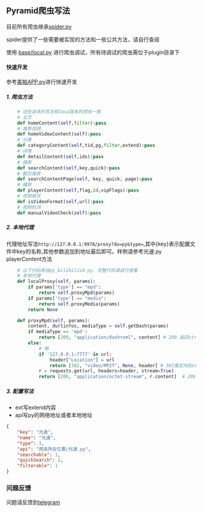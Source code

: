
## Pyramid爬虫写法

目前所有爬虫继承[spider.py](https://github.com/JJBJJ/PyramidStore/blob/main/base/spider.py)

spider提供了一些需要被实现的方法和一些公共方法，请自行查阅

使用 [base/local.py](https://github.com/JJBJJ/PyramidStore/blob/main/base/local.py) 进行爬虫调试，所有待调试的爬虫需位于plugin目录下

#### 快速开发

参考[美帕APP.py](https://github.com/JJBJJ/PyramidStore/blob/main/plugin/app/美帕APP.py)进行快速开发
##### 1. 爬虫方法

```python
    # 这些具体的写法和Java版本的爬虫一致
    # 主页
    def homeContent(self,filter):pass
    # 推荐视频
    def homeVideoContent(self):pass
    # 分类
    def categoryContent(self,tid,pg,filter,extend):pass
    # 详情
    def detailContent(self,ids):pass
    # 搜索
    def searchContent(self,key,quick):pass
    # 翻页搜索
    def searchContentPage(self, key, quick, page):pass
    # 播放
    def playerContent(self,flag,id,vipFlags):pass
    # 视频格式
    def isVideoFormat(self,url):pass
    # 视频检测
    def manualVideoCheck(self):pass
```

##### 2. 本地代理

代理地址写法```http://127.0.0.1:9978/proxy?do=py&type=```,其中{key}表示配置文件中key的名称,其他参数追加到地址最后即可。样例请参考光速.py playerContent方法

```python
    # 以下代码来自py_bilibilivd.py，完整代码请自行查看 
    # 本地代理
	def localProxy(self, params):
		if params['type'] == "mpd":
			return self.proxyMpd(params)
		if params['type'] == "media":
			return self.proxyMedia(params)
		return None

	def proxyMpd(self, params):
		content, durlinfos, mediaType = self.getDash(params)
		if mediaType == 'mpd':
			return [200, "application/dash+xml", content] # 200 返回string
		else:
			# 略
			if '127.0.0.1:7777' in url:
				header["Location"] = url
				return [302, "video/MP2T", None, header] # 302重定向到url
			r = requests.get(url, headers=header, stream=True)
			return [206, "application/octet-stream", r.content]  # 206 返回bytes
```
##### 3. 配置写法

* ext写extend内容
* api写py的网络地址或者本地地址

```json
{
    "key": "光速",
    "name": "光速",
    "type": 3,
    "api": "爬虫所在位置/光速.py",
    "searchable": 1,
    "quickSearch": 1,
    "filterable": 1
}
```

### 问题反馈
问题请反馈到[telegram](https://t.me/+A3SLQRmPVi9kOThl)
